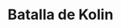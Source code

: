 ﻿---
title: "Batalla de Kolin"
permalink: periodes_1041.html
layout: periode
dataInici: 1757-06-18
sidebar: periodes
pares:
  - id: 458
    title: "Guerra de los Siete Años"
    dataInici: "(1756)"
    dataFi: "(1763)"

fills:
jocsPrincipals:
jocsEscenaris:
jocsEpoca:
  - title: "Prussia's Glory II"
    bggId: 17395
    escenari: "The Golden Sun of Kolin"
    dataInici: 
    dataFi: 

jocsEpocaEscenaris:
---
